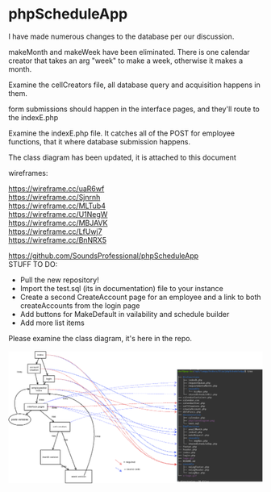 # phpScheduleApp

<p>I have made numerous changes to the database per our discussion.</p>
<p>makeMonth and makeWeek have been eliminated. There is one calendar creator that takes an arg "week" to make a week, otherwise it makes a month.</p>
<p>Examine the cellCreators file, all database query and acquisition happens in them.</p>
<p>form submissions should happen in the interface pages, and they'll route to the indexE.php</p>
<p>Examine the indexE.php file. It catches all of the POST for employee functions, that it where database submission happens.</p>
<p>The class diagram has been updated, it is attached to this document</p>


wireframes:

https://wireframe.cc/uaR6wf<br/>
https://wireframe.cc/Sjnrnh<br/>
https://wireframe.cc/MLTub4<br/>
https://wireframe.cc/U1NegW<br/>
https://wireframe.cc/MBJAVK<br/>
https://wireframe.cc/LfUwj7<br/>
https://wireframe.cc/BnNRX5<br/>

https://github.com/SoundsProfessional/phpScheduleApp
<br>
STUFF TO DO:
<ul><li>
Pull the new repository!
</li><li>
Import the test.sql (its in documentation) file to your instance
</li><li>
Create a second CreateAccount page for an employee and a link to both createAccounts from the login page
</li><li>
Add buttons for MakeDefault in vailability and schedule builder
</li><li>
Add more list items
</li>
</ul>

Please examine the class diagram, it's here in the repo.<br/><br/>
<img src="phpClassDiagram.png" />

